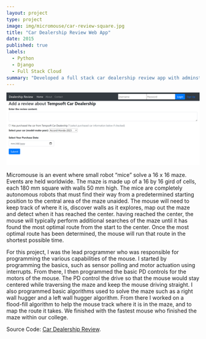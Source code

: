 ```yaml
---
layout: project
type: project
image: img/micromouse/car-review-square.jpg
title: "Car Dealership Review Web App"
date: 2015
published: true
labels:
  - Python
  - Django
  - Full Stack Cloud
summary: "Developed a full stack car dealership review app with adminstration and login capabilities."
---
```


<div class="text-center p-4">
  <img src="../img/micromouse/dealership_review_submission.png" class="img-thumbnail" >
</div>

Micromouse is an event where small robot “mice” solve a 16 x 16 maze.  Events are held worldwide.  The maze is made up of a 16 by 16 gird of cells, each 180 mm square with walls 50 mm high.  The mice are completely autonomous robots that must find their way from a predetermined starting position to the central area of the maze unaided.  The mouse will need to keep track of where it is, discover walls as it explores, map out the maze and detect when it has reached the center.  having reached the center, the mouse will typically perform additional searches of the maze until it has found the most optimal route from the start to the center.  Once the most optimal route has been determined, the mouse will run that route in the shortest possible time.

For this project, I was the lead programmer who was responsible for programming the various capabilities of the mouse.  I started by programming the basics, such as sensor polling and motor actuation using interrupts.  From there, I then programmed the basic PD controls for the motors of the mouse.  The PD control the drive so that the mouse would stay centered while traversing the maze and keep the mouse driving straight.  I also programmed basic algorithms used to solve the maze such as a right wall hugger and a left wall hugger algorithm.  From there I worked on a flood-fill algorithm to help the mouse track where it is in the maze, and to map the route it takes.  We finished with the fastest mouse who finished the maze within our college.

Source Code: [Car Dealership Review](https://github.com/kreyeshuynh5/agfzb-CloudAppDevelopment_Capstone).
